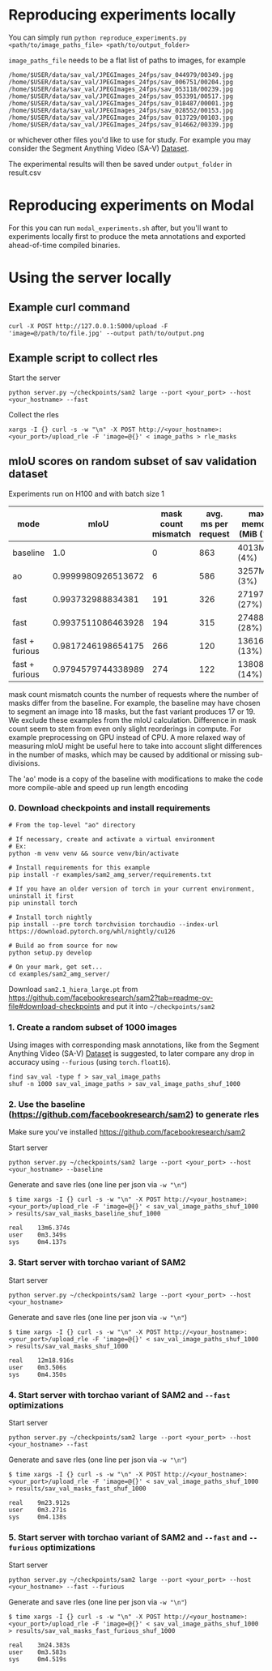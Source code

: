 # Reproducing experiments locally

You can simply run `python reproduce_experiments.py <path/to/image_paths_file> <path/to/output_folder>`

`image_paths_file` needs to be a flat list of paths to images, for example

```
/home/$USER/data/sav_val/JPEGImages_24fps/sav_044979/00349.jpg
/home/$USER/data/sav_val/JPEGImages_24fps/sav_006751/00204.jpg
/home/$USER/data/sav_val/JPEGImages_24fps/sav_053118/00239.jpg
/home/$USER/data/sav_val/JPEGImages_24fps/sav_053391/00517.jpg
/home/$USER/data/sav_val/JPEGImages_24fps/sav_018487/00001.jpg
/home/$USER/data/sav_val/JPEGImages_24fps/sav_028552/00153.jpg
/home/$USER/data/sav_val/JPEGImages_24fps/sav_013729/00103.jpg
/home/$USER/data/sav_val/JPEGImages_24fps/sav_014662/00339.jpg
```

or whichever other files you'd like to use for study. For example you may consider the Segment Anything Video (SA-V) [Dataset](https://github.com/facebookresearch/sam2/tree/main/sav_dataset#download-the-dataset).

The experimental results will then be saved under `output_folder` in result.csv

# Reproducing experiments on Modal

For this you can run `modal_experiments.sh` after, but you'll want to experiments locally first to produce the meta annotations and exported ahead-of-time compiled binaries.

# Using the server locally
## Example curl command
```
curl -X POST http://127.0.0.1:5000/upload -F 'image=@/path/to/file.jpg' --output path/to/output.png
```

## Example script to collect rles

Start the server

```
python server.py ~/checkpoints/sam2 large --port <your_port> --host <your_hostname> --fast
```

Collect the rles

```
xargs -I {} curl -s -w "\n" -X POST http://<your_hostname>:<your_port>/upload_rle -F 'image=@{}' < image_paths > rle_masks
```

## mIoU scores on random subset of sav validation dataset

Experiments run on H100 and with batch size 1

| mode            | mIoU               | mask count mismatch | avg. ms per request | max. memory (MiB (%)) | batch size | points per batch |
| --------------  | -----------------  | ------------------- | ------------------- | --------------------- | ---------- | ---------------- |
|        baseline | 1.0                |   0                 | 863                 |  4013MiB (4%)         |  1         |   64             |
|              ao | 0.9999980926513672 |   6                 | 586                 |  3257MiB (3%)         |  1         |   64             |
|            fast | 0.993732988834381  | 191                 | 326                 | 27197MiB (27%)        |  1         | 1024             |
|            fast | 0.9937511086463928 | 194                 | 315                 | 27488MiB (28%)        | 16         | 1024             |
|  fast + furious | 0.9817246198654175 | 266                 | 120                 | 13616MiB (13%)        |  1         | 1024             |
|  fast + furious | 0.9794579744338989 | 274                 | 122                 | 13808MiB (14%)        | 16         | 1024             |

mask count mismatch counts the number of requests where the number of masks differ from the baseline.
For example, the baseline may have chosen to segment an image into 18 masks, but the fast variant produces 17 or 19.
We exclude these examples from the mIoU calculation.
Difference in mask count seem to stem from even only slight reorderings in compute. For example preprocessing on GPU instead of CPU.
A more relaxed way of measuring mIoU might be useful here to take into account slight differences in the number of masks, which may be caused by additional or missing sub-divisions.

The 'ao' mode is a copy of the baseline with modifications to make the code more compile-able and speed up run length encoding

### 0. Download checkpoints and install requirements

```
# From the top-level "ao" directory

# If necessary, create and activate a virtual environment
# Ex:
python -m venv venv && source venv/bin/activate

# Install requirements for this example
pip install -r examples/sam2_amg_server/requirements.txt

# If you have an older version of torch in your current environment, uninstall it first
pip uninstall torch

# Install torch nightly
pip install --pre torch torchvision torchaudio --index-url https://download.pytorch.org/whl/nightly/cu126

# Build ao from source for now
python setup.py develop

# On your mark, get set...
cd examples/sam2_amg_server/
```

Download `sam2.1_hiera_large.pt` from https://github.com/facebookresearch/sam2?tab=readme-ov-file#download-checkpoints and put it into `~/checkpoints/sam2`

### 1. Create a random subset of 1000 images
Using images with corresponding mask annotations, like from the Segment Anything Video (SA-V) [Dataset](https://github.com/facebookresearch/sam2/tree/main/sav_dataset#download-the-dataset) is suggested, to later compare any drop in accuracy using `--furious` (using `torch.float16`).
```
find sav_val -type f > sav_val_image_paths
shuf -n 1000 sav_val_image_paths > sav_val_image_paths_shuf_1000
```

### 2. Use the baseline (https://github.com/facebookresearch/sam2) to generate rles

Make sure you've installed https://github.com/facebookresearch/sam2

Start server
```
python server.py ~/checkpoints/sam2 large --port <your_port> --host <your_hostname> --baseline
```

Generate and save rles (one line per json via `-w "\n"`)
```
$ time xargs -I {} curl -s -w "\n" -X POST http://<your_hostname>:<your_port>/upload_rle -F 'image=@{}' < sav_val_image_paths_shuf_1000 > results/sav_val_masks_baseline_shuf_1000

real    13m6.374s
user    0m3.349s
sys     0m4.137s
```

### 3. Start server with torchao variant of SAM2
Start server
```
python server.py ~/checkpoints/sam2 large --port <your_port> --host <your_hostname>
```

Generate and save rles (one line per json via `-w "\n"`)
```
$ time xargs -I {} curl -s -w "\n" -X POST http://<your_hostname>:<your_port>/upload_rle -F 'image=@{}' < sav_val_image_paths_shuf_1000 > results/sav_val_masks_shuf_1000

real    12m18.916s
user    0m3.506s
sys     0m4.350s
```

### 4. Start server with torchao variant of SAM2 and `--fast` optimizations
Start server
```
python server.py ~/checkpoints/sam2 large --port <your_port> --host <your_hostname> --fast
```

Generate and save rles (one line per json via `-w "\n"`)
```
$ time xargs -I {} curl -s -w "\n" -X POST http://<your_hostname>:<your_port>/upload_rle -F 'image=@{}' < sav_val_image_paths_shuf_1000 > results/sav_val_masks_fast_shuf_1000

real    9m23.912s
user    0m3.271s
sys     0m4.138s
```

### 5. Start server with torchao variant of SAM2 and `--fast` and `--furious` optimizations
Start server
```
python server.py ~/checkpoints/sam2 large --port <your_port> --host <your_hostname> --fast --furious
```

Generate and save rles (one line per json via `-w "\n"`)
```
$ time xargs -I {} curl -s -w "\n" -X POST http://<your_hostname>:<your_port>/upload_rle -F 'image=@{}' < sav_val_image_paths_shuf_1000 > results/sav_val_masks_fast_furious_shuf_1000

real    3m24.383s
user    0m3.583s
sys     0m4.519s
```
